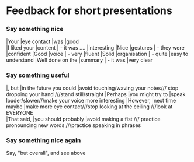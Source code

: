 # Feedback for short presentations
### Say something nice
|Your 				|eye contact 	|was 			|good  
|I liked your	 	|content  		| - it was ....	|interesting
|Nice				|gestures		| - they were 	|confident
|Good				|voice 			| - very 		|fluent
|Solid 				|organisation 	| - quite 		|easy to understand
|Well done on the 	|summary 		| - it was 		|very clear


### Say something useful
|, but       |in the future you could    |avoid touching/waving your notes/// stop dropping your hand ///stand still/straight
|Perhaps     |you might try to           |speak louder/slower///make your voice more interesting
|However,    |next time maybe            |make more eye contact///stop looking at the ceiling ///look at EVERYONE  	
|That said,  |you should probably        |avoid making a fist /// practice pronouncing new words ///practice speaking in phrases

### Say something nice again
Say, "but overall", and see above